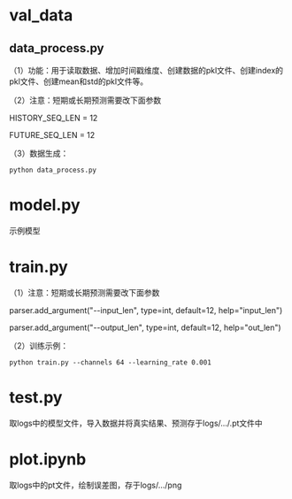 # val_data
## data_process.py
（1）功能：用于读取数据、增加时间戳维度、创建数据的pkl文件、创建index的pkl文件、创建mean和std的pkl文件等。

（2）注意：短期或长期预测需要改下面参数

HISTORY_SEQ_LEN = 12

FUTURE_SEQ_LEN = 12

（3）数据生成：
```
python data_process.py
```
# model.py
示例模型
# train.py
（1）注意：短期或长期预测需要改下面参数

parser.add_argument("--input_len", type=int, default=12, help="input_len")

parser.add_argument("--output_len", type=int, default=12, help="out_len")

（2）训练示例：
```
python train.py --channels 64 --learning_rate 0.001
```
# test.py
取logs中的模型文件，导入数据并将真实结果、预测存于logs/.../.pt文件中
# plot.ipynb
取logs中的pt文件，绘制误差图，存于logs/.../png
